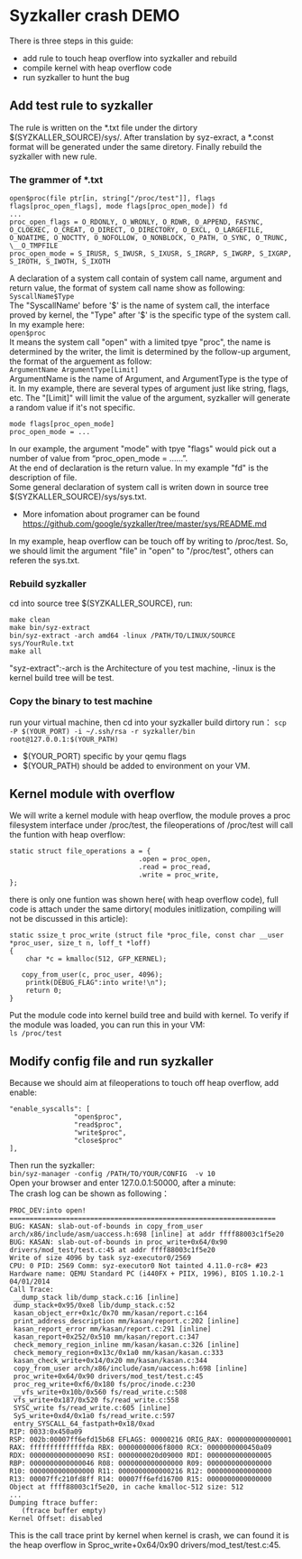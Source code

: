 # Syzkaller crash DEMO
There is three steps in this guide:
- add rule to touch heap overflow into syzkaller and rebuild
- compile kernel with heap overflow code
- run syzkaller to hunt the bug

## Add test rule to syzkaller  
The rule is written on the *.txt file under the dirtory $(SYZKALLER_SOURCE)/sys/. After  translation by syz-exract, a *.const format will be generated under the same diretory. Finally rebuild the syzkaller with new rule.

### The grammer of *.txt  
```
open$proc(file ptr[in, string["/proc/test"]], flags flags[proc_open_flags], mode flags[proc_open_mode]) fd
...
proc_open_flags = O_RDONLY, O_WRONLY, O_RDWR, O_APPEND, FASYNC, O_CLOEXEC, O_CREAT, O_DIRECT, O_DIRECTORY, O_EXCL, O_LARGEFILE, O_NOATIME, O_NOCTTY, O_NOFOLLOW, O_NONBLOCK, O_PATH, O_SYNC, O_TRUNC, \__O_TMPFILE
proc_open_mode = S_IRUSR, S_IWUSR, S_IXUSR, S_IRGRP, S_IWGRP, S_IXGRP, S_IROTH, S_IWOTH, S_IXOTH
```

A declaration of a system call contain of system call name, argument and return value, the format of system call name show as following:  
`SyscallName$Type`  
The "SyscallName' before '$' is the name of system call, the interface proved by kernel, the "Type" after '$' is the specific type of the system call. In my example here:  
`open$proc`  
It means the system call "open" with a limited tpye "proc", the name is determined by the writer, the limit is determined by the follow-up argument, the format of the arguement as follow:  
`ArgumentName ArgumentType[Limit]`  
ArgumentName is the name of Argument, and ArgumentType is the type of it. In my example, there are several types of argument just like string, flags, etc. The "[Limit]" will limit the value of the argument, syzkaller will generate a random value if it's not specific.  
```
mode flags[proc_open_mode]
proc_open_mode = ...
```
In our example, the argument "mode" with tpye "flags" would pick out a number of value from “proc_open_mode = ......”.  
At the end of declaration is the return value. In my example "fd" is the description of file.  
Some general declaration of system call is writen down in source tree $(SYZKALLER_SOURCE)/sys/sys.txt.  
- More infomation about programer can be found   https://github.com/google/syzkaller/tree/master/sys/README.md  

In my example, heap overflow can be touch off by writing to /proc/test. So, we should limit the argument "file" in "open" to "/proc/test", others can referen the sys.txt.

### Rebuild syzkaller  
cd into source tree $(SYZKALLER_SOURCE), run:
```
make clean
make bin/syz-extract
bin/syz-extract -arch amd64 -linux /PATH/TO/LINUX/SOURCE sys/YourRule.txt
make all
```
"syz-extract":-arch is the Architecture of you test machine, -linux is the kernel build tree will be test.  
### Copy the binary to test machine  
run your virtual machine, then cd into your syzkaller build dirtory run：
`scp -P $(YOUR_PORT) -i ~/.ssh/rsa -r syzkaller/bin root@127.0.0.1:$(YOUR_PATH)`  
- $(YOUR_PORT) specific by your qemu flags
- $(YOUR_PATH) should be added to environment on your VM.

## Kernel module with overflow
We will write a kernel module with heap overflow, the module proves a proc filesystem interface under /proc/test, the fileoperations of /proc/test will call the funtion with heap overflow:
```
static struct file_operations a = {
                                .open = proc_open,
                                .read = proc_read,
                                .write = proc_write,
};
```
there is only one funtion was shown here( with heap overflow code), full code is attach under the same dirtory( modules initlization, compiling will not be discussed in this article):
```
static ssize_t proc_write (struct file *proc_file, const char __user *proc_user, size_t n, loff_t *loff)
{
    char *c = kmalloc(512, GFP_KERNEL);

   copy_from_user(c, proc_user, 4096);
    printk(DEBUG_FLAG":into write!\n");
    return 0;
}
```
Put the module code into kernel build tree and build with kernel. To verify if the module  was loaded, you can run this in your VM:  
`ls /proc/test`  

## Modify config file and run syzkaller  
Because we should aim at fileoperations to touch off heap overflow, add enable:
```
"enable_syscalls": [
                "open$proc",
                "read$proc",
                "write$proc",
                "close$proc"
],
```
Then run the syzkaller:  
`bin/syz-manager -config /PATH/TO/YOUR/CONFIG  -v 10`  
Open your browser and enter 127.0.0.1:50000, after a minute:  
The crash log can be shown as following：
```
PROC_DEV:into open!
==================================================================
BUG: KASAN: slab-out-of-bounds in copy_from_user arch/x86/include/asm/uaccess.h:698 [inline] at addr ffff88003c1f5e20
BUG: KASAN: slab-out-of-bounds in proc_write+0x64/0x90 drivers/mod_test/test.c:45 at addr ffff88003c1f5e20
Write of size 4096 by task syz-executor0/2569
CPU: 0 PID: 2569 Comm: syz-executor0 Not tainted 4.11.0-rc8+ #23
Hardware name: QEMU Standard PC (i440FX + PIIX, 1996), BIOS 1.10.2-1 04/01/2014
Call Trace:
 __dump_stack lib/dump_stack.c:16 [inline]
 dump_stack+0x95/0xe8 lib/dump_stack.c:52
 kasan_object_err+0x1c/0x70 mm/kasan/report.c:164
 print_address_description mm/kasan/report.c:202 [inline]
 kasan_report_error mm/kasan/report.c:291 [inline]
 kasan_report+0x252/0x510 mm/kasan/report.c:347
 check_memory_region_inline mm/kasan/kasan.c:326 [inline]
 check_memory_region+0x13c/0x1a0 mm/kasan/kasan.c:333
 kasan_check_write+0x14/0x20 mm/kasan/kasan.c:344
 copy_from_user arch/x86/include/asm/uaccess.h:698 [inline]
 proc_write+0x64/0x90 drivers/mod_test/test.c:45
 proc_reg_write+0xf6/0x180 fs/proc/inode.c:230
 __vfs_write+0x10b/0x560 fs/read_write.c:508
 vfs_write+0x187/0x520 fs/read_write.c:558
 SYSC_write fs/read_write.c:605 [inline]
 SyS_write+0xd4/0x1a0 fs/read_write.c:597
 entry_SYSCALL_64_fastpath+0x18/0xad
RIP: 0033:0x450a09
RSP: 002b:00007ff6efd15b68 EFLAGS: 00000216 ORIG_RAX: 0000000000000001
RAX: ffffffffffffffda RBX: 00000000006f8000 RCX: 0000000000450a09
RDX: 0000000000000090 RSI: 0000000020d09000 RDI: 0000000000000005
RBP: 0000000000000046 R08: 0000000000000000 R09: 0000000000000000
R10: 0000000000000000 R11: 0000000000000216 R12: 0000000000000000
R13: 00007ffc210fd8ff R14: 00007ff6efd16700 R15: 0000000000000000
Object at ffff88003c1f5e20, in cache kmalloc-512 size: 512
...
Dumping ftrace buffer:
   (ftrace buffer empty)
Kernel Offset: disabled
```
This is the call trace print by kernel when kernel is crash, we can found it is the heap overflow in Sproc_write+0x64/0x90 drivers/mod_test/test.c:45.
